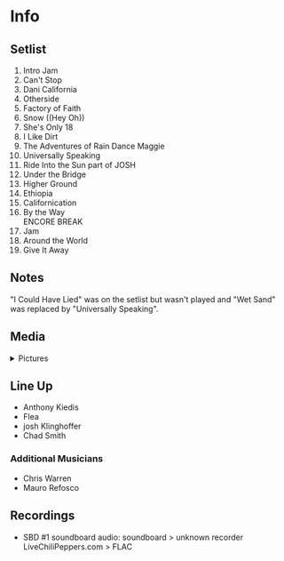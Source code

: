 # Info

## Setlist

1. Intro Jam
2. Can't Stop
3. Dani California
4. Otherside
5. Factory of Faith
6. Snow ((Hey Oh))
7. She's Only 18
8. I Like Dirt
9. The Adventures of Rain Dance Maggie
10. Universally Speaking
11. Ride Into the Sun part of JOSH
12. Under the Bridge
13. Higher Ground
14. Ethiopia
15. Californication
16. By the Way
<br> ENCORE BREAK
17. Jam
18. Around the World
19. Give It Away

## Notes

"I Could Have Lied" was on the setlist but wasn't played and "Wet Sand" was replaced by "Universally Speaking".

## Media 

<details>
  <summary>Pictures</summary>
  <!--<img alt="Setlist" title="Setlist" src="_.jpg" height="200" />-->
</details>

## Line Up

* Anthony Kiedis
* Flea
* josh Klinghoffer
* Chad Smith

### Additional Musicians

* Chris Warren  
* Mauro Refosco

## Recordings

* SBD #1 soundboard audio: soundboard > unknown recorder LiveChiliPeppers.com > FLAC
